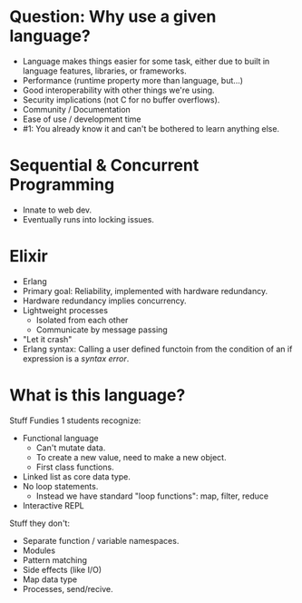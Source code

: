 

# Question: Why use a given language?

 - Language makes things easier for some task, either due
   to built in language features, libraries, or frameworks.
 - Performance (runtime property more than language, but...)
 - Good interoperability with other things we're using.
 - Security implications (not C for no buffer overflows).
 - Community / Documentation
 - Ease of use / development time
 - #1: You already know it and can't be bothered to learn anything
   else.

# Sequential & Concurrent Programming

 - Innate to web dev.
 - Eventually runs into locking issues.
 
# Elixir

 - Erlang
 - Primary goal: Reliability, implemented with hardware redundancy.
 - Hardware redundancy implies concurrency.
 - Lightweight processes
   - Isolated from each other
   - Communicate by message passing
 - "Let it crash"
 - Erlang syntax: Calling a user defined functoin from the condition
   of an if expression is a *syntax error*.
   
# What is this language?

Stuff Fundies 1 students recognize:

 - Functional language
   - Can't mutate data.
   - To create a new value, need to make a new object.
   - First class functions.
 - Linked list as core data type.
 - No loop statements.
   - Instead we have standard "loop functions": map, filter, reduce
 - Interactive REPL

Stuff they don't:

 - Separate function / variable namespaces.
 - Modules
 - Pattern matching
 - Side effects (like I/O)
 - Map data type
 - Processes, send/recive. 
 
 
 


   

